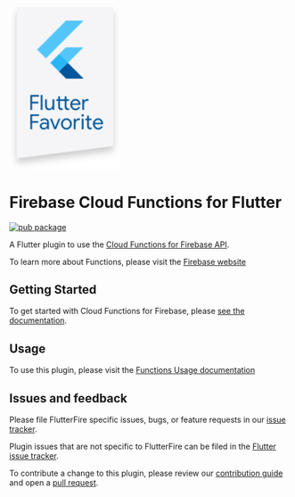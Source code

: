 [<img src="https://raw.githubusercontent.com/FirebaseExtended/flutterfire/master/resources/flutter_favorite.png" width="200" />](https://flutter.dev/docs/development/packages-and-plugins/favorites)

# Firebase Cloud Functions for Flutter
[![pub package](https://img.shields.io/pub/v/cloud_functions.svg)](https://pub.dev/packages/cloud_functions)

A Flutter plugin to use the [Cloud Functions for Firebase API](https://firebase.google.com/docs/functions/).

To learn more about Functions, please visit the [Firebase website](https://firebase.google.com/products/functions)

## Getting Started

To get started with Cloud Functions for Firebase, please [see the documentation](https://firebase.flutter.dev/docs/functions/overview).

## Usage

To use this plugin, please visit the [Functions Usage documentation](https://firebase.flutter.dev/docs/functions/usage)

## Issues and feedback

Please file FlutterFire specific issues, bugs, or feature requests in our [issue tracker](https://github.com/FirebaseExtended/flutterfire/issues/new).

Plugin issues that are not specific to FlutterFire can be filed in the [Flutter issue tracker](https://github.com/flutter/flutter/issues/new).

To contribute a change to this plugin,
please review our [contribution guide](https://github.com/FirebaseExtended/flutterfire/blob/master/CONTRIBUTING.md)
and open a [pull request](https://github.com/FirebaseExtended/flutterfire/pulls).
